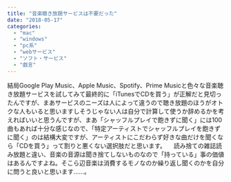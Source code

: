 ```yaml
---
title: "音楽聴き放題サービスは不要だった"
date: "2018-05-17"
categories: 
  - "mac"
  - "windows"
  - "pc系"
  - "webサービス"
  - "ソフト・サービス"
  - "戯言"
---
```


結局Google Play Music、Apple Music、Spotify、Prime Musicと色々な音楽聴き放題サービスを試してみて最終的に「iTunesでCDを買う」が正解だと見切ったんですが、まあサービスのニーズは人によって違うので聴き放題のほうがオトクな人もいると思いますしそうじゃない人は自分で計算して使うか辞めるかを考えればいいと思うんですが、まあ「シャッフルプレイで飽きずに聞く」には100曲もあれば十分な感じなので、「特定アーティストでシャッフルプレイを飽きずに聞く」のは結構大変ですが、アーティストにこだわらず好きな曲だけを聞くなら「CDを買う」って割りと悪くない選択肢だと思います。 　読み捨ての雑誌読み放題と違い、音楽の音源は聞き捨てしないものなので「持っている」事の価値はあるんですよね。そこら辺音楽は消費するモノなのか繰り返し聞くのかを自分に問うと良いと思います……。
